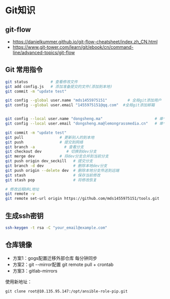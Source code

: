 # Git知识
## git-flow
- https://danielkummer.github.io/git-flow-cheatsheet/index.zh_CN.html
- https://www.git-tower.com/learn/git/ebook/cn/command-line/advanced-topics/git-flow

## Git 常用指令
``` bash
git status          # 查看修改文件
git add config.js   # 添加准备提交的文件(添加到本地)
git commit -m "update test"

git config --global user.name "mds1455975151"	      # 全局git添加用户
git config --global user.email "1455975151@qq.com"	#全局git添加邮箱


git config --local user.name "dongsheng.ma"                       # 单个仓库git添加用户
git config --local user.email "dongsheng.ma@lemongrassmedia.cn"   # 单个仓库git添加邮箱

git commit -m "update test"
git pull                # 更新别人的到本地
git push                # 提交到网络
git branch -a	          # 查看分支
git checkout dev	       # 切换到dev分支
git merge dev           # 将dev分支合并到当前分支
git push origin dev_seckill   # 提交分支
git branch -d dev             # 删除本地dev分支
git push origin --delete dev  # 删除本地分支传送到远端
git stash                     # 保存当前修改
git stash pop                 # 将修改恢复

# 修改远程URL地址
git remote -v
git remote set-url origin https://github.com/mds1455975151/tools.git
```
## 生成ssh密钥
``` bash
ssh-keygen -t rsa -C "your_email@example.com"
```

## 仓库镜像
- 方案1：gogs配置迁移外部仓库 每分钟同步
- 方案2：git --mirror配置 git remote pull + crontab
- 方案3：gitlab-mirrors

使用新地址：
```
git clone root@10.135.95.147:/opt/ansible-role-pip.git
```
